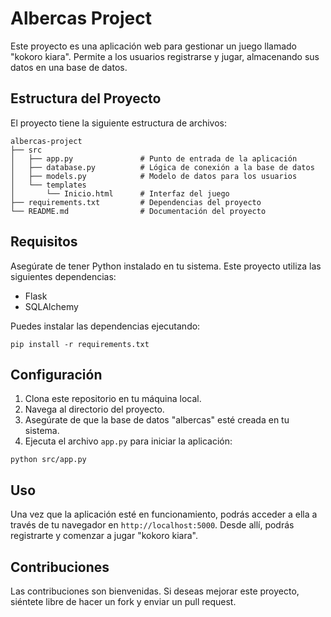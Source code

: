 # Albercas Project

Este proyecto es una aplicación web para gestionar un juego llamado "kokoro kiara". Permite a los usuarios registrarse y jugar, almacenando sus datos en una base de datos.

## Estructura del Proyecto

El proyecto tiene la siguiente estructura de archivos:

```
albercas-project
├── src
│   ├── app.py               # Punto de entrada de la aplicación
│   ├── database.py          # Lógica de conexión a la base de datos
│   ├── models.py            # Modelo de datos para los usuarios
│   └── templates
│       └── Inicio.html      # Interfaz del juego
├── requirements.txt         # Dependencias del proyecto
└── README.md                # Documentación del proyecto
```

## Requisitos

Asegúrate de tener Python instalado en tu sistema. Este proyecto utiliza las siguientes dependencias:

- Flask
- SQLAlchemy

Puedes instalar las dependencias ejecutando:

```
pip install -r requirements.txt
```

## Configuración

1. Clona este repositorio en tu máquina local.
2. Navega al directorio del proyecto.
3. Asegúrate de que la base de datos "albercas" esté creada en tu sistema.
4. Ejecuta el archivo `app.py` para iniciar la aplicación:

```
python src/app.py
```

## Uso

Una vez que la aplicación esté en funcionamiento, podrás acceder a ella a través de tu navegador en `http://localhost:5000`. Desde allí, podrás registrarte y comenzar a jugar "kokoro kiara".

## Contribuciones

Las contribuciones son bienvenidas. Si deseas mejorar este proyecto, siéntete libre de hacer un fork y enviar un pull request.